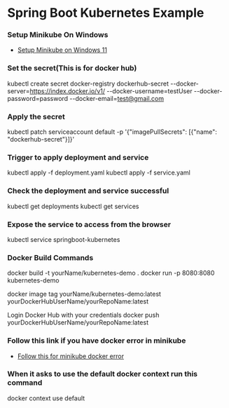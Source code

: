 # Spring Boot Kubernetes Example

### Setup Minikube On Windows
* [Setup Minikube on Windows 11](https://minikube.sigs.k8s.io/docs/start/)


### Set the secret(This is for docker hub)
kubectl create secret docker-registry dockerhub-secret --docker-server=https://index.docker.io/v1/ --docker-username=testUser --docker-password=password --docker-email=test@gmail.com

### Apply the secret
kubectl patch serviceaccount default -p '{\"imagePullSecrets\": [{\"name\": \"dockerhub-secret\"}]}'


### Trigger to apply deployment and service
kubectl apply -f deployment.yaml
kubectl apply -f service.yaml

### Check the deployment and service successful
kubectl get deployments
kubectl get services


### Expose the service to access from the browser
kubectl service springboot-kubernetes


### Docker Build Commands
docker build -t yourName/kubernetes-demo .
docker run -p 8080:8080 kubernetes-demo

docker image tag yourName/kubernetes-demo:latest yourDockerHubUserName/yourRepoName:latest

Login Docker Hub with your credentials
docker push yourDockerHubUserName/yourRepoName:latest



### Follow this link if you have docker error in minikube
* [Follow this for minikube docker error](https://stackoverflow.com/questions/77208746/unable-to-resolve-the-current-docker-cli-context-default-context-default-c)


### When it asks to use the default docker context run this  command
docker context use default

